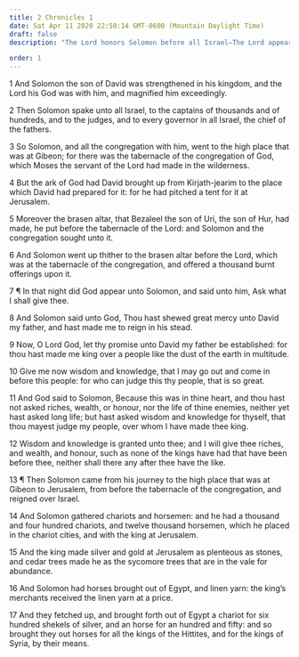 ```yaml
---
title: 2 Chronicles 1
date: Sat Apr 11 2020 22:50:14 GMT-0600 (Mountain Daylight Time)
draft: false
description: "The Lord honors Solomon before all Israel—The Lord appears to him—Solomon chooses and is given wisdom—His kingdom is blessed with splendor and riches."

order: 1
---
```

    
1 And Solomon the son of David was strengthened in his kingdom, and the Lord his God was with him, and magnified him exceedingly.

2 Then Solomon spake unto all Israel, to the captains of thousands and of hundreds, and to the judges, and to every governor in all Israel, the chief of the fathers.

3 So Solomon, and all the congregation with him, went to the high place that was at Gibeon; for there was the tabernacle of the congregation of God, which Moses the servant of the Lord had made in the wilderness.

4 But the ark of God had David brought up from Kirjath-jearim to the place which David had prepared for it: for he had pitched a tent for it at Jerusalem.

5 Moreover the brasen altar, that Bezaleel the son of Uri, the son of Hur, had made, he put before the tabernacle of the Lord: and Solomon and the congregation sought unto it.

6 And Solomon went up thither to the brasen altar before the Lord, which was at the tabernacle of the congregation, and offered a thousand burnt offerings upon it.

7 ¶ In that night did God appear unto Solomon, and said unto him, Ask what I shall give thee.

8 And Solomon said unto God, Thou hast shewed great mercy unto David my father, and hast made me to reign in his stead.

9 Now, O Lord God, let thy promise unto David my father be established: for thou hast made me king over a people like the dust of the earth in multitude.

10 Give me now wisdom and knowledge, that I may go out and come in before this people: for who can judge this thy people, that is so great.

11 And God said to Solomon, Because this was in thine heart, and thou hast not asked riches, wealth, or honour, nor the life of thine enemies, neither yet hast asked long life; but hast asked wisdom and knowledge for thyself, that thou mayest judge my people, over whom I have made thee king.

12 Wisdom and knowledge is granted unto thee; and I will give thee riches, and wealth, and honour, such as none of the kings have had that have been before thee, neither shall there any after thee have the like.

13 ¶ Then Solomon came from his journey to the high place that was at Gibeon to Jerusalem, from before the tabernacle of the congregation, and reigned over Israel.

14 And Solomon gathered chariots and horsemen: and he had a thousand and four hundred chariots, and twelve thousand horsemen, which he placed in the chariot cities, and with the king at Jerusalem.

15 And the king made silver and gold at Jerusalem as plenteous as stones, and cedar trees made he as the sycomore trees that are in the vale for abundance.

16 And Solomon had horses brought out of Egypt, and linen yarn: the king’s merchants received the linen yarn at a price.

17 And they fetched up, and brought forth out of Egypt a chariot for six hundred shekels of silver, and an horse for an hundred and fifty: and so brought they out horses for all the kings of the Hittites, and for the kings of Syria, by their means.
